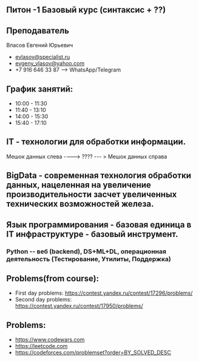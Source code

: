 ## Питон -1 Базовый курс (синтаксис + ??)

## Преподаватель
Власов Евгений Юрьевич 

* evlasov@specialist.ru
* evgeny_vlasov@yahoo.com
* +7 916 646 33 87 --> WhatsApp/Telegram


## График занятий:
* 10:00 - 11:30
* 11:40 - 13:10
* 14:00 - 15:30
* 15:40 - 17:10


## IT - технологии для обработки информации. 


Мешок данных слева ----> ???? --- > Мешок данных справа

## BigData - современная технология обработки данных, нацеленная на увеличение производительности засчет увеличенных технических возможностей железа. 


## Язык программирования - базовая единица в IT инфраструктуре - базовый инструмент.

### Python -- веб (backend), DS+ML+DL, операционная деятельность (Тестирование, Утилиты, Поддержка)

## Problems(from course):
* First day problems: https://contest.yandex.ru/contest/17296/problems/
* Second day problems: https://contest.yandex.ru/contest/17950/problems/


## Problems:
* https://www.codewars.com
* https://leetcode.com
* https://codeforces.com/problemset?order=BY_SOLVED_DESC